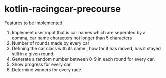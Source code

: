 # kotlin-racingcar-precourse

Features to be Implemented
1. Implement user input that is car names which are seperated by a comma, car name characters not longer than 5 characters
2. Number of rounds made by every car
3. Defining the car class with its name , how far it has moved, has it stayed still in a given round.
4. Generate a random number between 0-9 in each round for every car.
5. Show progress for every car
6. Determine winners for every race.
